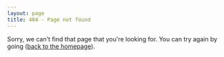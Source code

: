 ```yaml
---
layout: page
title: 404 - Page not found
---
```


Sorry, we can't find that page that you're looking for. You can try again by going ([back to the homepage](https://www.dot.or.id)).

